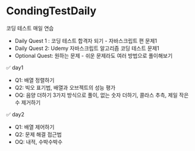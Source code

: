 # CondingTestDaily

코딩 테스트 매일 연습

- Daily Quest 1 : 코딩 테스트 합격자 되기 - 자바스크립트 편 문제1
- Daily Quest 2: Udemy 자바스크립트 알고리즘 코딩 테스트 문제1
- Optional Quest: 원하는 문제 - 쉬운 문제라도 여러 방법으로 풀이해보기

✅ day1

- Q1: 배열 정렬하기
- Q2: 빅오 표기법, 배열과 오브젝트의 성능 평가
- OQ: 음양 더하기 3가지 방식으로 풀이, 없는 숫자 더하기, 콜라스 추측, 제일 작은 수 제거하기

✅ day2

- Q1: 배열 제어하기
- Q2: 문제 해결 접근법
- OQ: 내적, 수박수박수
